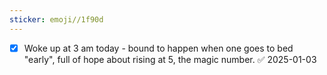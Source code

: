 ```yaml
---
sticker: emoji//1f90d
---
```

- [x] Woke up at 3 am today - bound to happen when one goes to bed "early", full of hope about rising at 5, the magic number. ✅ 2025-01-03
